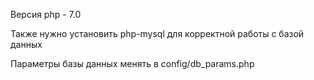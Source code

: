 Версия php - 7.0

Также нужно установить php-mysql для корректной работы с базой данных

Параметры базы данных менять в config/db_params.php
